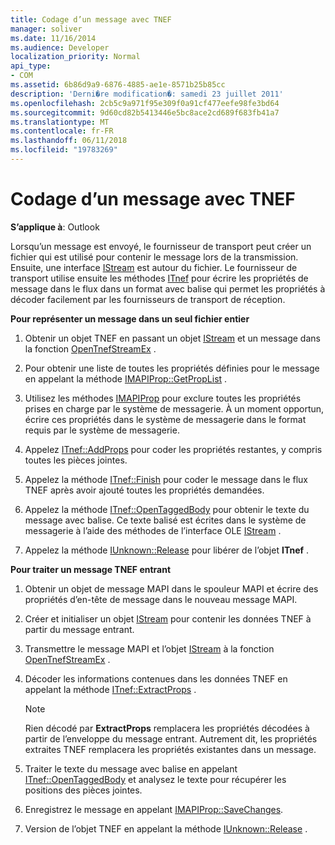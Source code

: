 ```yaml
---
title: Codage d’un message avec TNEF
manager: soliver
ms.date: 11/16/2014
ms.audience: Developer
localization_priority: Normal
api_type:
- COM
ms.assetid: 6b86d9a9-6876-4885-ae1e-8571b25b85cc
description: 'Derni�re modification�: samedi 23 juillet 2011'
ms.openlocfilehash: 2cb5c9a971f95e309f0a91cf477eefe98fe3bd64
ms.sourcegitcommit: 9d60cd82b5413446e5bc8ace2cd689f683fb41a7
ms.translationtype: MT
ms.contentlocale: fr-FR
ms.lasthandoff: 06/11/2018
ms.locfileid: "19783269"
---
```

# <a name="encoding-a-message-with-tnef"></a>Codage d’un message avec TNEF

**S’applique à**: Outlook 
  
Lorsqu’un message est envoyé, le fournisseur de transport peut créer un fichier qui est utilisé pour contenir le message lors de la transmission. Ensuite, une interface [IStream](http://msdn.microsoft.com/en-us/library/aa380034%28VS.85%29.aspx) est autour du fichier. Le fournisseur de transport utilise ensuite les méthodes [ITnef](itnefiunknown.md) pour écrire les propriétés de message dans le flux dans un format avec balise qui permet les propriétés à décoder facilement par les fournisseurs de transport de réception. 
  
**Pour représenter un message dans un seul fichier entier**
  
1. Obtenir un objet TNEF en passant un objet [IStream](http://msdn.microsoft.com/en-us/library/aa380034%28VS.85%29.aspx) et un message dans la fonction [OpenTnefStreamEx](opentnefstreamex.md) . 
    
2. Pour obtenir une liste de toutes les propriétés définies pour le message en appelant la méthode [IMAPIProp::GetPropList](imapiprop-getproplist.md) . 
    
3. Utilisez les méthodes [IMAPIProp](imapipropiunknown.md) pour exclure toutes les propriétés prises en charge par le système de messagerie. À un moment opportun, écrire ces propriétés dans le système de messagerie dans le format requis par le système de messagerie. 
    
4. Appelez [ITnef::AddProps](itnef-addprops.md) pour coder les propriétés restantes, y compris toutes les pièces jointes. 
    
5. Appelez la méthode [ITnef::Finish](itnef-finish.md) pour coder le message dans le flux TNEF après avoir ajouté toutes les propriétés demandées. 
    
6. Appelez la méthode [ITnef::OpenTaggedBody](itnef-opentaggedbody.md) pour obtenir le texte du message avec balise. Ce texte balisé est écrites dans le système de messagerie à l’aide des méthodes de l’interface OLE [IStream](http://msdn.microsoft.com/en-us/library/aa380034%28VS.85%29.aspx) . 
    
7. Appelez la méthode [IUnknown::Release](http://msdn.microsoft.com/en-us/library/ms682317%28VS.85%29.aspx) pour libérer de l’objet **ITnef** . 
    
**Pour traiter un message TNEF entrant**
  
1. Obtenir un objet de message MAPI dans le spouleur MAPI et écrire des propriétés d’en-tête de message dans le nouveau message MAPI.
    
2. Créer et initialiser un objet [IStream](http://msdn.microsoft.com/en-us/library/aa380034%28VS.85%29.aspx) pour contenir les données TNEF à partir du message entrant. 
    
3. Transmettre le message MAPI et l’objet [IStream](http://msdn.microsoft.com/en-us/library/aa380034%28VS.85%29.aspx) à la fonction [OpenTnefStreamEx](opentnefstreamex.md) . 
    
4. Décoder les informations contenues dans les données TNEF en appelant la méthode [ITnef::ExtractProps](itnef-extractprops.md) . 
    
   > [!NOTE]
   > Rien décodé par **ExtractProps** remplacera les propriétés décodées à partir de l’enveloppe du message entrant. Autrement dit, les propriétés extraites TNEF remplacera les propriétés existantes dans un message. 
  
5. Traiter le texte du message avec balise en appelant [ITnef::OpenTaggedBody](itnef-opentaggedbody.md) et analysez le texte pour récupérer les positions des pièces jointes. 
    
6. Enregistrez le message en appelant [IMAPIProp::SaveChanges](imapiprop-savechanges.md).
    
7. Version de l’objet TNEF en appelant la méthode [IUnknown::Release](http://msdn.microsoft.com/en-us/library/ms682317%28VS.85%29.aspx) . 
    

